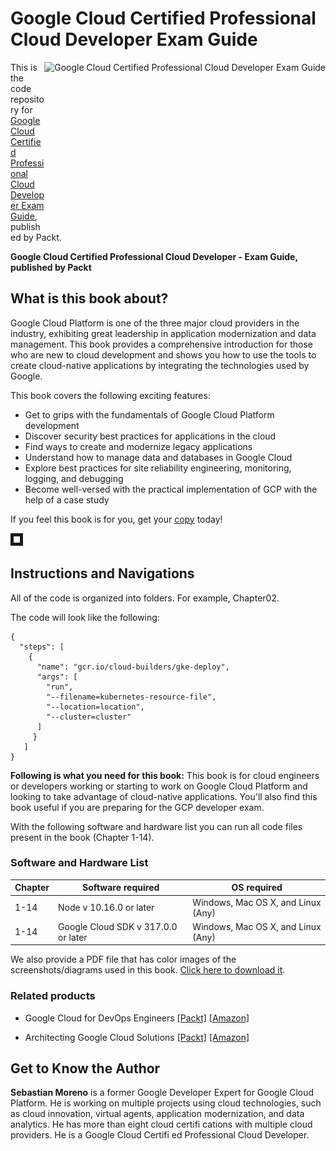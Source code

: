 # Google Cloud Certified Professional Cloud Developer Exam Guide

<a href="https://www.packtpub.com/in/cloud-networking/google-cloud-certified-professional-cloud-developer-exam-guide?utm_source=github&utm_medium=repository&utm_campaign=9781800560994"><img src="https://static.packt-cdn.com/products/9781800560994/cover/smaller" alt="Google Cloud Certified Professional Cloud Developer Exam Guide" height="256px" align="right"></a>

This is the code repository for [Google Cloud Certified Professional Cloud Developer Exam Guide](https://www.packtpub.com/in/cloud-networking/google-cloud-certified-professional-cloud-developer-exam-guide?utm_source=github&utm_medium=repository&utm_campaign=9781800560994), published by Packt.

**Google Cloud Certified Professional Cloud Developer - Exam Guide, published by Packt**

## What is this book about?
Google Cloud Platform is one of the three major cloud providers in the industry, exhibiting great leadership in application modernization and data management. This book provides a comprehensive introduction for those who are new to cloud development and shows you how to use the tools to create cloud-native applications by integrating the technologies used by Google. 

This book covers the following exciting features:
* Get to grips with the fundamentals of Google Cloud Platform development
* Discover security best practices for applications in the cloud
* Find ways to create and modernize legacy applications
* Understand how to manage data and databases in Google Cloud
* Explore best practices for site reliability engineering, monitoring, logging, and debugging
* Become well-versed with the practical implementation of GCP with the help of a case study

If you feel this book is for you, get your [copy](https://www.amazon.com/dp/1800560990) today!

<a href="https://www.packtpub.com/?utm_source=github&utm_medium=banner&utm_campaign=GitHubBanner"><img src="https://raw.githubusercontent.com/PacktPublishing/GitHub/master/GitHub.png" 
alt="https://www.packtpub.com/" border="5" /></a>

## Instructions and Navigations
All of the code is organized into folders. For example, Chapter02.

The code will look like the following:
```
{
  "steps": [
    {
      "name": "gcr.io/cloud-builders/gke-deploy",
      "args": [
        "run",
        "--filename=kubernetes-resource-file",
        "--location=location",
        "--cluster=cluster"
      ]
     }
   ]
}
```

**Following is what you need for this book:**
This book is for cloud engineers or developers working or starting to work on Google Cloud Platform and looking to take advantage of cloud-native applications. You'll also find this book useful if you are preparing for the GCP developer exam.

With the following software and hardware list you can run all code files present in the book (Chapter 1-14).
### Software and Hardware List
| Chapter | Software required | OS required |
| -------- | ------------------------------------ | ----------------------------------- |
| 1-14 | Node v 10.16.0 or later | Windows, Mac OS X, and Linux (Any) |
| 1-14 | Google Cloud SDK v 317.0.0 or later | Windows, Mac OS X, and Linux (Any) |

We also provide a PDF file that has color images of the screenshots/diagrams used in this book. [Click here to download it](http://www.packtpub.com/sites/default/files/downloads/9781800560994_ColorImages.pdf).

### Related products
* Google Cloud for DevOps Engineers [[Packt]](https://www.packtpub.com/product/google-cloud-for-devops-engineers/9781839218019?utm_source=github&utm_medium=repository&utm_campaign=9781839218019) [[Amazon]](https://www.amazon.com/dp/1839218010)

* Architecting Google Cloud Solutions [[Packt]](https://www.packtpub.com/product/architecting-google-cloud-solutions/9781800563308?utm_source=github&utm_medium=repository&utm_campaign=9781800563308) [[Amazon]](https://www.amazon.com/dp/1800563302)

## Get to Know the Author
**Sebastian Moreno**
is a former Google Developer Expert for Google Cloud Platform.
He is working on multiple projects using cloud technologies, such as cloud innovation,
virtual agents, application modernization, and data analytics. He has more than eight
cloud certifi cations with multiple cloud providers. He is a Google Cloud Certifi ed
Professional Cloud Developer.
